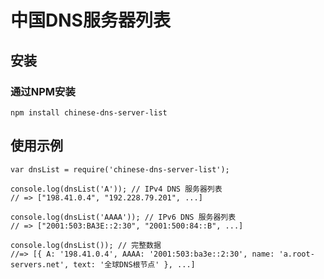# 中国DNS服务器列表

## 安装

### 通过NPM安装

`npm install chinese-dns-server-list`

## 使用示例

```
var dnsList = require('chinese-dns-server-list');

console.log(dnsList('A')); // IPv4 DNS 服务器列表
// => ["198.41.0.4", "192.228.79.201", ...]

console.log(dnsList('AAAA')); // IPv6 DNS 服务器列表
// => ["2001:503:BA3E::2:30", "2001:500:84::B", ...]

console.log(dnsList()); // 完整数据
//=> [{ A: '198.41.0.4', AAAA: '2001:503:ba3e::2:30', name: 'a.root-servers.net', text: '全球DNS根节点' }, ...]

```